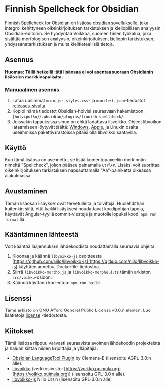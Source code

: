 # Finnish Spellcheck for Obsidian

Finnish Spellcheck for Obsidian on lisäosa [obsidian](obsidian.md) sovellukselle, joka integroi kehittyneen oikeinkirjoituksen tarkistuksen ja kieliopillisen analyysin Obsidian-editoriin. Se hyödyntää Voikkoa, suomen kielen työkalua, joka sisältää morfologisen analyysin, oikeinkirjoituksen, kieliopin tarkistuksen, yhdyssanatarkistuksen ja muita kielitieteellisiä tietoja.

## Asennus
**Huomaa: Tällä hetkellä tätä lisäosaa ei voi asentaa suoraan Obsidianin lisäosien markkinapaikalta.**

### Manuaalinen asennus
1. Lataa uusimmat `main.js`-, `styles.css`- ja `manifest.json`-tiedostot [releases-sivulta](https://github.com/antoKeinanen/obsidian-finnish-spellcheck/releases).
2. Kopioi nämä tiedostot Obsidian-holvisi seuraavaan hakemistoon: `{holvipolku}/.obsidian/plugins/finnish-spellcheck/`.
3. Joissakin tapauksissa sinun on ehkä ladattava libvoikko. Ohjeet libvoikon lataamiseen löytyvät täältä: [Windows](https://www.puimula.org/htp/testing/voikko-sdk/win-crossbuild/), [Apple](https://formulae.brew.sh/formula/libvoikko), ja Linuxin osalta useimmissa pakettivarastoissa pitäisi olla libvoikko saatavilla.

## Käyttö
Kun tämä lisäosa on asennettu, se lisää komentopaneeliin merkinnän nimeltä "Spellcheck", johon pääsee painamalla `Ctrl+P`. Lisäksi voit suorittaa oikeinkirjoituksen tarkistuksen napsauttamalla "Aa"-painiketta oikeassa alakulmassa.

## Avustaminen
Tämän lisäosan lisäykset ovat tervetulleita ja toivittuja. Huolehdithan kuitenkin siitä, että kaikki lisäyksesi noudattavat koodipohjan tapoja, käyttävät Angular-tyyliä commit-viestejä ja muotoile lopuksi koodi `npm run format`:lla.

## Kääntäminen lähteestä
Voit kääntää laajennuksen lähdekoodista noudattamalla seuraavia ohjeita:

1. Kloonaa ja käännä `libvoikko-js` osoitteesta [https://github.com/niilo/libvoikko-js](https://github.com/niilo/libvoikko-js) käyttäen annettua Dockerfile-tiedostoa.
2. Siirrä `libvoikko-morpho.js` ja `libvoikko-morpho.d.ts` tämän arkiston `src/voikko`-osioon.
3. Käännä käyttäen komentoa: `npm run build`.

## Lisenssi 
Tämä arkisto on GNU Affero General Public License v3.0:n alainen. Lue lisätietoja [license](https://github.com/antoKeinanen/obsidian-finnish-spellcheck/blob/main/LICENSE) -tiedostosta.

## Kiitokset
Tämä lisäosa riippuu vahvasti seuraavista avoimen lähdekoodin projekteista ja haluan kiittää niiden kirjoittajia ja ylläpitäjiä:
- [Obsidian LanguageTool Plugin](https://github.com/Clemens-E/obsidian-languagetool-plugin) by Clemens-E (lisensoitu AGPL-3.0:n alle).
- [libvoikko](https://github.com/voikko/corevoikko/tree/master/libvoikko) (verkkosivusto: [https://voikko.puimula.org](https://voikko.puimula.org)) (lisensoitu GPL-3.0:n alle).
- [libvoikko-js](https://github.com/niilo/libvoikko-js) Niilo Ursin (lisensoitu GPL-3.0:n alle).